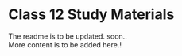 ﻿# Class 12 Study Materials
The readme is to be updated. soon..<br> 
More content is to be added here.!
